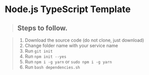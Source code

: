 # Node.js TypeScript Template

> ## Steps to follow.

> 1. Download the source code (do not clone, just download)
> 2. Change folder name with your service name
> 2. Run `git init`
> 3. Run `npm init --yes`
> 4. Run `npm i -g yarn` or `sudo npm i -g yarn`
> 5. Run `bash dependencies.sh`
